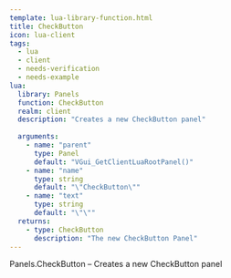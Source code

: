 ```yaml
---
template: lua-library-function.html
title: CheckButton
icon: lua-client
tags:
  - lua
  - client
  - needs-verification
  - needs-example
lua:
  library: Panels
  function: CheckButton
  realm: client
  description: "Creates a new CheckButton panel"
  
  arguments:
    - name: "parent"
      type: Panel
      default: "VGui_GetClientLuaRootPanel()"
    - name: "name"
      type: string
      default: "\"CheckButton\""
    - name: "text"
      type: string
      default: "\"\""
  returns:
    - type: CheckButton
      description: "The new CheckButton Panel"
---
```


<div class="lua__search__keywords">
Panels.CheckButton &#x2013; Creates a new CheckButton panel
</div>
